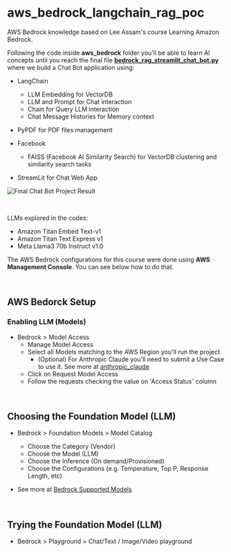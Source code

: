 # aws_bedrock_langchain_rag_poc
AWS Bedrock knowledge based on Lee Assam's course Learning Amazon Bedrock.

Following the code inside **aws_bedrock** folder you'll be able to learn AI concepts until you reach the final file [**bedrock_rag_streamlit_chat_bot.py**](aws_bedrock/bedrock_rag_streamlit_chat_bot.py) where we build a Chat Bot application using:
- LangChain
    - LLM Embedding for VectorDB
    - LLM and Prompt for Chat interaction
    - Chain for Query LLM interaction
    - Chat Message Histories for Memory context
    
- PyPDF for PDF files management

- Facebook
    - FAISS (Facebook AI Similarity Search) for VectorDB clustering and similarity search tasks

- StreamLit for Chat Web App

![Final Chat Bot Project Result](aws_bedrock/bedrock_rag_streamlit_chat_bot.png)

<br />

LLMs explored in the codes:
- Amazon Titan Embed Text-v1
- Amazon Titan Text Express v1
- Meta Llama3 70b Instruct v1.0


The AWS Bedrock configurations for this course were done using **AWS Management Console**.
You can see below how to do that.

<br />

## AWS Bedorck Setup

### Enabling LLM (Models)

- Bedrock > Model Access
    - Manage Model Access
    - Select all Models matching to the AWS Region you'll run the project
        - (Optional) For Anthropic Claude you'll need to submit a Use Case to use it. See more at [anthropic_claude](anthropic_claude/use_case_details.txt)
    - Click on Request Model Access
    - Follow the requests checking the value on 'Access Status' column

<br />

## Choosing the Foundation Model (LLM)

- Bedrock > Foundation Models > Model Catalog
    - Choose the Category (Vendor)
    - Choose the Model (LLM)
    - Choose the Inference (On demand/Provisioned)
    - Choose the Configurations (e.g. Temperature, Top P, Response Length, etc)

- See more at [Bedrock Supported Models](https://docs.aws.amazon.com/bedrock/latest/userguide/models-supported.html)
<br />

## Trying the Foundation Model (LLM)

- Bedrock > Playground > Chat/Text / Image/Video playground


    

